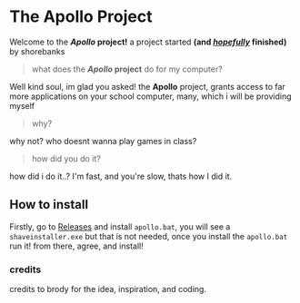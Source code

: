 # The Apollo Project
Welcome to the **_Apollo_ project!** a project started **(and <ins>_hopefully_</ins> finished)** by shorebanks
> what does the **_Apollo_ project** do for my computer?

Well kind soul, im glad you asked!
the **Apollo** project, grants access to far more applications on your school computer,
many, which i will be providing myself
> why?

why not? who doesnt wanna play games in class?
> how did you do it?

how did i do it..? I'm fast, and you're slow, thats how I did it.

## How to install
Firstly, go to [Releases](https://github.com/s-hre/Apollo-Project/releases/tag/v0.1) and install `apollo.bat`, you will see a `shaveinstaller.exe` but that is not needed,
once you install the `apollo.bat` run it! from there, agree, and install!

### credits
credits to brody for the idea, inspiration, and coding.
